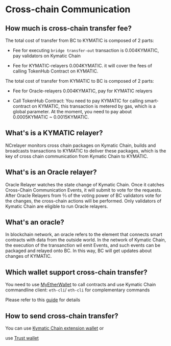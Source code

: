 # Cross-chain Communication

## How much is cross-chain transfer fee?

The total cost of transfer from BC to KYMATIC is composed of 2 parts:

* Fee for executing `bridge transfer-out` transaction is 0.004KYMATIC,  pay validators on Kymatic Chain

* Fee for KYMATIC-relayers 0.004KYMATIC. it will cover the fees of calling TokenHub Contract on KYMATIC.

The total cost of transfer from KYMATIC to BC is composed of 2 parts:

* Fee for Oracle-relayers 0.004KYMATIC, pay for KYMATIC relayers

* Call TokenHub Contract: You need to pay KYMATIC for calling smart-contract on KYMATIC, this transaction is metered by gas, which is a global parameter. At the moment, you need to pay about 0.0005KYMATIC ~ 0.0015KYMATIC.

## What's is a KYMATIC relayer?

NCrelayer monitors cross chain packages on Kymatic Chain, builds and broadcasts transactions to KYMATIC to deliver these packages, which is the key of cross chain communication from Kymatic Chain to KYMATIC.

## What's is an Oracle relayer?

Oracle Relayer watches the state change of Kymatic Chain. Once it catches Cross-Chain Communication Events, it will submit to vote for the requests. After Oracle Relayers from ⅔ of the voting power of BC validators vote for the changes, the cross-chain actions will be performed. Only validators of Kymatic Chain are eligible to run Oracle relayers.

## What's an oracle?

In blockchain network, an oracle refers to the element that connects smart contracts with data from the outside world. In the network of Kymatic Chain, the execution of the transanction wil emit Events, and such events can be packaged and relayed onto BC. In this way, BC will get updates about changes of KYMATIC.

## Which wallet support cross-chain transfer?

You need to use [MyEtherWallet](../../smart-chain/wallet/myetherwallet.md) to call contracts and use Kymatic Chain commandline client: `eth-cli`/ `eth-cli` for complementary commands

Please refer to this [guide](../../smart-chain/developer/cross-chain-transfer.md) for details

## How to send cross-chain transfer?

You can use [Kymatic Chain extension wallet](../../smart-chain/wallet/shree.md) or

use [Trust wallet](https://community.trustwallet.com/t/how-to-send-and-receive-kymatic-on-smart-chain/67430)